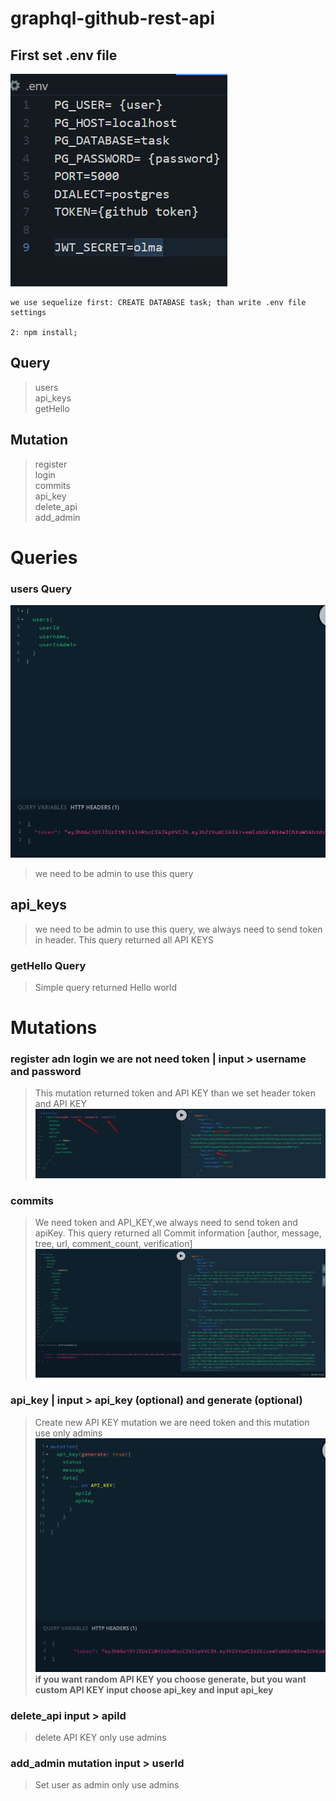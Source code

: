 # graphql-github-rest-api

## First set .env file
![Query](/images/env.png)

```
we use sequelize first: CREATE DATABASE task; than write .env file settings

2: npm install;
```


## Query
> users </br>
> api_keys </br>
> getHello


## Mutation
> register </br>
> login </br>
> commits </br>
> api_key </br>
> delete_api </br>
> add_admin

# Queries
### users Query

![Query](/images/userquery.png)

> we need to be admin to use this query

## api_keys
> we need to be admin to use this query, we always need to send token in header. This query returned all API KEYS


### getHello Query
> Simple query returned Hello world

# Mutations

### register adn login we are not need token | input > username and password
> This mutation returned token and API KEY than we set header token and API KEY
![Query](/images/login.png)


### commits
> We need token and API_KEY,we always need to send token and apiKey. This query returned all Commit information [author, message, tree, url, comment_count, verification]
![Query](/images/commits.png)


### api_key | input > api_key (optional) and generate (optional)
> Create new API KEY mutation we are need token and this mutation use only admins
![Query](/images/api_key.png)
<b> if you want random API KEY you choose generate, but you want custom API KEY input choose api_key and input api_key </b>
 
### delete_api input > apiId 
> delete API KEY only use admins

### add_admin mutation input > userId
> Set user as admin only use admins
